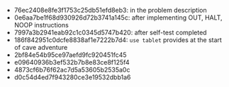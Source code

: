 - 76ec2408e8fe3f1753c25db51efd8eb3: in the problem description
- 0e6aa7be1f68d930926d72b3741a145c: after implementing OUT, HALT, NOOP instructions
- 7997a3b2941eab92c1c0345d5747b420: after self-test completed
- 186f842951c0dcfe8838af1e7222b7d4: `use tablet` provides at the start of cave adventure
- 2bf84e54b95ce97aefd9fc920451fc45
- e09640936b3ef532b7b8e83ce8f125f4
- 4873cf6b76f62ac7d5a53605b2535a0c
- d0c54d4ed7f943280ce3e19532dbb1a6